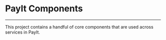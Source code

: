 # PayIt Components
----
This project contains a handful of core components that are used across services in PayIt.